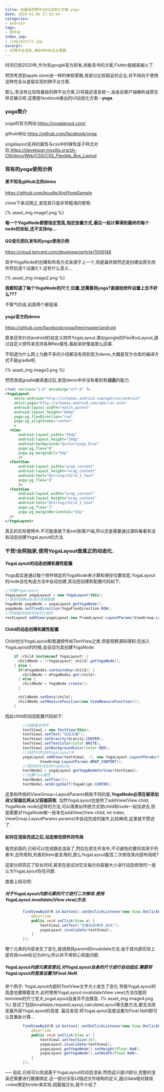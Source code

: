 ```yaml
---
title: 轻量级的跨平台UI动态化方案-yoga
date: 2020-01-06 17:52:44
categories:
- android
tags:
- 跨平台
index_img:
- /img/post/5.jpg
excerpt:
- UI跨平台渲染,满足90%的企业需要.
---
```

 时间已到2020年,作为有google官方研发,闲鱼背书的方案,Flutter是越来越火了.

 然而考虑到apple store谜一样的审核策略,有部分比较稳妥的企业,并不倾向于使用这种完全从底层实现的跨平台方案.

 那么,有没有比较轻量级的跨平台方案,只将描述语言统一,由各自客户端解析成原生样式展示呢.这便是facebook推出的UI动态化方案--**yoga**.

### yoga简介

yoga的官方网站:https://yogalayout.com/

github地址:https://github.com/facebook/yoga

yogalayout支持的属性与css中的弹性盒子样式对应,https://developer.mozilla.org/zh-CN/docs/Web/CSS/CSS_Flexible_Box_Layout

### 现有的yoga使用示例

#### 某不知名github主的demo
https://github.com/koudle/AndYogaSample

clone下来试用之,发现其只是非常粗浅的使用:

{% asset_img image1.png %}

**每一个YogaNode都要指定宽高,指定放置方式,最后一起计算得到最终的每个node的坐标,还不支持dp...**


#### QQ音乐团队发布的yoga使用示例
https://cloud.tencent.com/developer/article/1006148

其中YogaNode的创建和布局方式来源于上一个,但是最终居然还是创建出原生控件然后逐个设置X,Y.这有什么意义...

{% asset_img image2.png %}

**我都知道了每个YogaNode的尺寸,位置,还需要用yoga?直接给控件设置上去不好么???**

不客气的说,前面两个都是屎.

#### yoga官方的demo
https://github.com/facebook/yoga/tree/master/android

原来还有针对android的自定义控件YogaLayout.类似google的FlexBoxLayout,通过自定义控件来支持各种flex属性,看起来好像是那么回事.

不知道为什么网上为数不多的介绍都没有用到官方demo,大概是官方仓库的编译方式不是gradle吧.

{% asset_img image3.png %}

然而改成gradle编译通过后,发现demo中并没有看到有**动态**的能力.

```xml
<?xml version="1.0" encoding="utf-8" ?>
<YogaLayout
    xmlns:android="http://schemas.android.com/apk/res/android"
    xmlns:yoga="http://schemas.android.com/apk/res-auto"
    android:layout_width="match_parent"
    android:layout_height="60dp"
    yoga:yg_flexDirection="row"
    yoga:yg_alignItems="center"
    >
  <View
      android:layout_width="50dp"
      android:layout_height="50dp"
      android:background="@color/yoga_blue"
      yoga:yg_flex="0"
      yoga:yg_marginAll="5dp"
      />
  <TextView
      android:layout_width="wrap_content"
      android:layout_height="wrap_content"
      android:text="@string/child_1_text"
      yoga:yg_flex="0"
      />
  <TextView
      android:layout_width="wrap_content"
      android:layout_height="wrap_content"
      android:text="@string/child_2_text"
      yoga:yg_flex="1"
      yoga:yg_marginHorizontal="5dp"
  />
</YogaLayout>
```

真正的实际使用中,不可能直接下发xml到客户端,所以还是需要通过源码看看有没有动态创建YogaLayout的方法.

### 干货!全网独家,使用YogaLayout做真正的动态化.

#### YogaLayout的动态创建和属性配置

Yoga其实是通过每个控件绑定的YogaNode来计算和保存位置信息,YogaLayout的node会在构造方法中自动创建,其动态创建和配置代码如下:
```java
//创建YogaLayout
YogaLayout yogaLayout = new YogaLayout(this);
//拿到内部Node进行容器配置
YogaNode yogaNode = yogaLayout.getYogaNode();
yogaNode.setFlexDirection(YogaFlexDirection.ROW);
//将容器添加到现有的父组件
rootLayout.addView(yogaLayout,new FrameLayout.LayoutParams(ViewGroup.LayoutParams.MATCH_PARENT, ViewGroup.LayoutParams.WRAP_CONTENT));
```

#### Child的动态创建和属性配置

Child也分YogaLayout和普通控件如TextView之类.但是观察源码得知:在加入YogaLayout的时候,会自动为其创建YogaNode.
```java
    if (child instanceof YogaLayout) {
      childNode = ((YogaLayout) child).getYogaNode();
    } else {
      if(mYogaNodes.containsKey(child)) {
        childNode = mYogaNodes.get(child);
      } else {
        childNode = YogaNode.create();
      }

      childNode.setData(child);
      childNode.setMeasureFunction(new ViewMeasureFunction());
    }
```
因此child的动态配置代码如下:
```java
        //创建基本控件
        textView1 = new TextView(this);
        textView1.setText("动态文案");
        textView1.setGravity(Gravity.CENTER);
        textView1.setTextColor(Color.WHITE);
        textView1.setBackgroundColor(Color.RED);
        //将控件添加到YogaLayout中
        yogaLayout.addView(textView1, -1, new YogaLayout.LayoutParams(ViewGroup.LayoutParams.WRAP_CONTENT,
                ViewGroup.LayoutParams.WRAP_CONTENT));
        //得到控件对应的YogaNode
        textNode1 = yogaLayout.getYogaNodeForView(textView1);
        //设置Flex属性
        textNode1.setFlex(1);
        textNode1.setAlignSelf(YogaAlign.CENTER);
```
这里和传统的ViewGroup+LayoutParams稍有不同的是,**YogaNode必须在被添加进父容器后再从父容器获取**.
当然YogaLayout也提供了addView(View child, YogaNode node)这样的方法,可以用类似传统方式把child和node一起加进去,但是需要对YogaNode做一些本在addView(View child, int index, ViewGroup.LayoutParams params)中自动完成的操作,比较麻烦,这里就不赘述了.

#### 如何在渲染完成之后,动态修改控件的布局

看完前面的,已经可以完成静态渲染了,然后在原生开发中,不可避免的要将其用于列表中,总所周知,列表的item是复用的,那么YogaLayout能否二次修改其内部布局呢?

这部分研究花了较长时间,甚至在尝试对交叉轴方向容器大小进行动态修改时一度认为YogaLayout存在问题.

直接上结论吧:
##### 对于YogaLayout内部元素的尺寸进行二次修改.使用YogaLayout.invalidate(View view)方法.
```java
        findViewById(R.id.button1).setOnClickListener(new View.OnClickListener() {
            @Override
            public void onClick(View v) {
                textView1.setText("文案动态修改,加长");
                yogaLayout.invalidate(textView1);
            }
        });
```
哪个元素的内容发生了变化,就调用其parent的invalidate方法.由于其内部实际上是将其node标记为dirty,所以并不用担心性能问题.

##### YogaLayout内部元素变更后,对YogaLayout自身的尺寸进行自动适应.需要将YogaLayout的宽高设置为Float.NaN.
举个例子:
YogaLayout内部的TextView文字大小发生了变化.导致YogaLayout的高度也要跟着变大.此时使用YogaLayout.invalidate(View view)方法仅能将textview的尺寸变大,yogaLayout自身并不会撑高.
{% asset_img image4.png %}
尝试了包括invalidate,requestLayout,calculateLayout等无数方法,都无法改变最外层YogaLayout的高度.
最后发现:将YogaLayout高度设置为Float.NaN即可让其重新计算...
```java
        findViewById(R.id.button1).setOnClickListener(new View.OnClickListener() {
            @Override
            public void onClick(View v) {
                textView1.setTextSize(30);
                yogaLayout.invalidate(textView1);
                yogaLayout.getYogaNode().setHeight(Float.NaN);
                yogaLayout.getYogaNode().setWidth(Float.NaN);
            }
        });
```

—–
自此,已经可以完成基于YogaLayout的动态渲染.然而这只是UI部分,完整的渲染还需要进行数据绑定.这一部分涉及UI描述文件结构的定义,通过data相对路径+view绑定binder来实现.因篇幅过长,就不介绍了.
